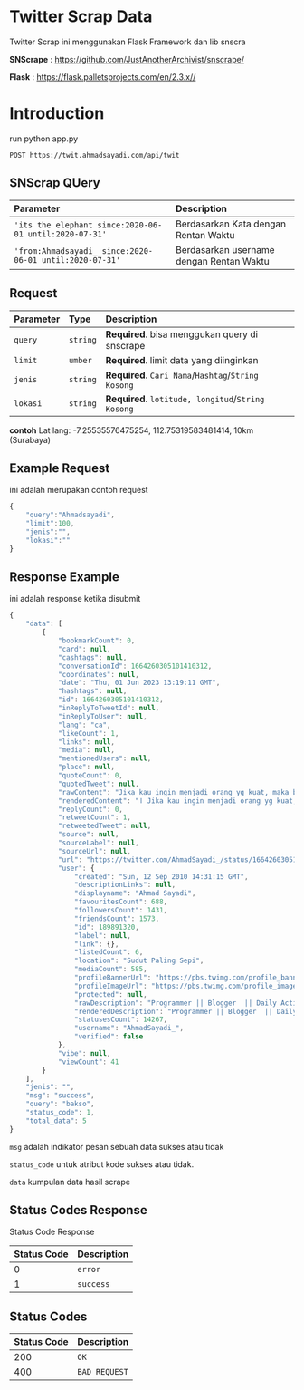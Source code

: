 # Twitter Scrap Data
Twitter Scrap ini menggunakan Flask Framework dan lib snscra

**SNScrape** :  <https://github.com/JustAnotherArchivist/snscrape/>

**Flask** :  <https://flask.palletsprojects.com/en/2.3.x//>

# Introduction
run python app.py
```http
POST https://twit.ahmadsayadi.com/api/twit
```

## SNScrap QUery
| Parameter | Description |
| :---  | :--- |
| `'its the elephant since:2020-06-01 until:2020-07-31'` | Berdasarkan Kata dengan Rentan Waktu |
| `'from:Ahmadsayadi_ since:2020-06-01 until:2020-07-31'` | Berdasarkan username dengan Rentan Waktu |



## Request
| Parameter | Type | Description |
| :--- | :--- | :--- |
| `query` | `string` | **Required**. bisa menggukan query di snscrape |
| `limit` | `umber` | **Required**. limit data yang diinginkan |
| `jenis` | `string` | **Required**. `Cari Nama`/`Hashtag`/`String Kosong` |
| `lokasi` | `string` | **Required**. `lotitude, longitud`/`String Kosong` |

**contoh** Lat lang: -7.25535576475254, 112.75319583481414, 10km (Surabaya)

## Example Request
ini adalah merupakan contoh request
```javascript
{
    "query":"Ahmadsayadi",
    "limit":100,
    "jenis":"",
    "lokasi":""
}
```



## Response Example
ini adalah response ketika disubmit
```javascript
{
    "data": [
        {
            "bookmarkCount": 0,
            "card": null,
            "cashtags": null,
            "conversationId": 1664260305101410312,
            "coordinates": null,
            "date": "Thu, 01 Jun 2023 13:19:11 GMT",
            "hashtags": null,
            "id": 1664260305101410312,
            "inReplyToTweetId": null,
            "inReplyToUser": null,
            "lang": "ca",
            "likeCount": 1,
            "links": null,
            "media": null,
            "mentionedUsers": null,
            "place": null,
            "quoteCount": 0,
            "quotedTweet": null,
            "rawContent": "Jika kau ingin menjadi orang yg kuat, maka belajarlah cara berperang melawan dirimu sendiri!",
            "renderedContent": "ا Jika kau ingin menjadi orang yg kuat, maka belajarlah cara berperang melawan dirimu sendiri!",
            "replyCount": 0,
            "retweetCount": 1,
            "retweetedTweet": null,
            "source": null,
            "sourceLabel": null,
            "sourceUrl": null,
            "url": "https://twitter.com/AhmadSayadi_/status/1664260305101410312",
            "user": {
                "created": "Sun, 12 Sep 2010 14:31:15 GMT",
                "descriptionLinks": null,
                "displayname": "Ahmad Sayadi",
                "favouritesCount": 688,
                "followersCount": 1431,
                "friendsCount": 1573,
                "id": 189891320,
                "label": null,
                "link": {},
                "listedCount": 6,
                "location": "Sudut Paling Sepi",
                "mediaCount": 585,
                "profileBannerUrl": "https://pbs.twimg.com/profile_banners/189891320/1654148139",
                "profileImageUrl": "https://pbs.twimg.com/profile_images/1649702037783986176/KStQzLXt_normal.jpg",
                "protected": null,
                "rawDescription": "Programmer || Blogger  || Daily Activity\n- Jadilah Orang Baik\n- Jangan Dibuat Nyaman Lalu Pergi Begitu Saja",
                "renderedDescription": "Programmer || Blogger  || Daily Activity\n- Jadilah Orang Baik\n- Jangan Dibuat Nyaman Lalu Pergi Begitu Saja",
                "statusesCount": 14267,
                "username": "AhmadSayadi_",
                "verified": false
            },
            "vibe": null,
            "viewCount": 41
        }
    ],
    "jenis": "",
    "msg": "success",
    "query": "bakso",
    "status_code": 1,
    "total_data": 5
}
```

`msg` adalah indikator pesan sebuah data sukses atau tidak

`status_code` untuk atribut kode sukses atau tidak.

`data` kumpulan data hasil scrape


## Status Codes Response
Status Code Response

| Status Code | Description |
| :--- | :--- |
| 0 | `error` |
| 1 | `success` |

## Status Codes
| Status Code | Description |
| :--- | :--- |
| 200 | `OK` |
| 400 | `BAD REQUEST` |

